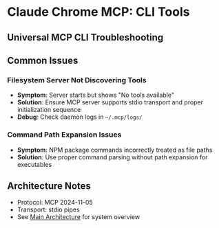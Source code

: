 # Claude Chrome MCP: CLI Tools
## Universal MCP CLI Troubleshooting

## Common Issues

### Filesystem Server Not Discovering Tools
- **Symptom**: Server starts but shows "No tools available"
- **Solution**: Ensure MCP server supports stdio transport and proper initialization sequence
- **Debug**: Check daemon logs in `~/.mcp/logs/`

### Command Path Expansion Issues
- **Symptom**: NPM package commands incorrectly treated as file paths
- **Solution**: Use proper command parsing without path expansion for executables

## Architecture Notes
- Protocol: MCP 2024-11-05
- Transport: stdio pipes
- See [Main Architecture](../docs/ARCHITECTURE.md) for system overview